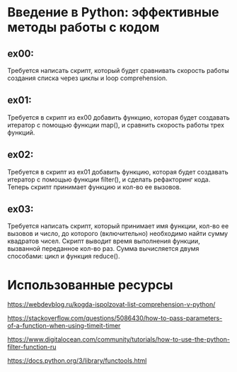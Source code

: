 # Введение в Python: эффективные методы работы с кодом

## ex00:
Требуется написать скрипт, который будет сравнивать скорость работы создания списка через циклы и loop comprehension.

## ex01:
Требуется в скрипт из ex00 добавить функцию, которая будет создавать итератор с помощью функции map(), и сравнить скорость работы трех функций. 

## ex02:
Требуется в скрипт из ex01 добавить функцию, которая будет создавать итератор с помощью функции filter(), и сделать рефакторинг кода. Теперь скрипт принимает функцию и кол-во ее вызовов.

## ex03:
Требуется написать скрипт, который принимает имя функции, кол-во ее вызовов и число, до которого (включительно) необходимо найти сумму квадратов чисел. Скрипт выводит время выполнения функции, вызванной переданное кол-во раз. Сумма вычисляется двумя способами: цикл и функция reduce().

# Использованные ресурсы

https://webdevblog.ru/kogda-ispolzovat-list-comprehension-v-python/

https://stackoverflow.com/questions/5086430/how-to-pass-parameters-of-a-function-when-using-timeit-timer

https://www.digitalocean.com/community/tutorials/how-to-use-the-python-filter-function-ru

https://docs.python.org/3/library/functools.html
